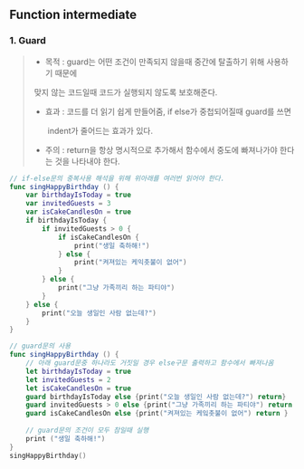## Function intermediate



### 1. Guard

> * 목적 :  guard는 어떤 조건이 만족되지 않을때 중간에 탈출하기 위해 사용하기 때문에
>
> ​                  맞지 않는 코드일때 코드가 실행되지 않도록 보호해준다.
>
> * 효과 : 코드를 더 읽기 쉽게 만들어줌, if else가 중첩되어질때 guard를 쓰면
>
>   ​          indent가 줄어드는 효과가 있다.
>
> * 주의 : return을 항상 명시적으로 추가해서 함수에서 중도에 빠져나가야 한다는 것을 나타내야 한다.



```swift
// if-else문의 중복사용 해석을 위해 위아래를 여러번 읽어야 한다.
func singHappyBirthday () {
    var birthdayIsToday = true
    var invitedGuests = 3
    var isCakeCandlesOn = true
    if birthdayIsToday {
        if invitedGuests > 0 {
            if isCakeCandlesOn {
                print("생일 축하해!")
            } else {
                print("켜져있는 케익촛불이 없어")
            }
        } else {
            print("그냥 가족끼리 하는 파티야")
        }
    } else {
        print("오늘 생일인 사람 없는데?")
    }
}

// guard문의 사용
func singHappyBirthday () {
    // 아래 guard문중 하나라도 거짓일 경우 else구문 출력하고 함수에서 빠져나옴
    let birthdayIsToday = true
    let invitedGuests = 2
    let isCakeCandlesOn = true
    guard birthdayIsToday else {print("오늘 생일인 사람 없는데?") return}
    guard invitedGuests > 0 else {print("그냥 가족끼리 하는 파티야") return }
    guard isCakeCandlesOn else {print("켜져있는 케잌촛불이 없어") return }
    
    // guard문의 조건이 모두 참일때 실행
    print ("생일 축하해!")
}
singHappyBirthday()
```

